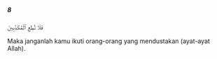 ##### 8

<span class="ayah">فَلَا تُطِعِ ٱلْمُكَذِّبِينَ</span>

<span class="ayah_translation">Maka janganlah kamu ikuti orang-orang yang mendustakan (ayat-ayat Allah).</span>
